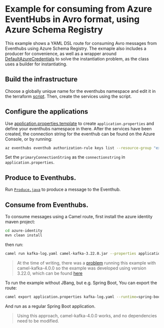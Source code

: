 # Example for consuming from Azure EventHubs in Avro format, using Azure Schema Registry

This example shows a YAML DSL route for consuming Avro messages from Eventhubs using Azure Schema Registry.
The exmaple also includes a producer for convenience, as well as a wrapper around [DefaultAzureCredentials](https://learn.microsoft.com/en-us/java/api/com.azure.identity.defaultazurecredential?view=azure-java-stable)
to solve the instantiation problem, as the class uses a builder for instantiating.

## Build the infrastructure

Choose a globally unique name for the eventhubs namespace and edit it in the terraform [script](main.tf).
Then, create the services using the script.

## Configure the applications

Use [application.properties.template](application.properties.template) to create `application.properties` and define your eventhubs namespace in there.
After the services have been created, the connection string for the eventhub can be found on the Azure Console,
or by running:
```bash
az eventhubs eventhub authorization-rule keys list --resource-group "example-rg" --namespace-name "example-namespace" --eventhub-name "my-topic" --name "rw_policy"
```
Set the `primaryConnectionString` as the `connectionstring` in `application.properties`.

## Produce to Eventhubs.

Run [`Produce.java`](./azure-identity/src/main/java/com/acme/example/eventhubs/Produce.java) to produce a message to the Eventhub.

## Consume from Eventhubs.

To consume messages using a Camel route, first install the azure identity maven project:
```bash
cd azure-identity
mvn clean install
```
then run:
```bash
camel run kafka-log.yaml camel-kafka-3.22.0.jar --properties application.properties
```
> At the time of writing, there was a [problem](https://github.com/apache/camel-kamelets-examples/issues/21#issuecomment-1732603257) running this example with camel-kafka-4.0.0 so the example was developed using version 3.22.0, which can be found [here](https://repository.apache.org/content/groups/snapshots/org/apache/camel/camel-kafka/3.22.0-SNAPSHOT/)

To run the example without JBang, but e.g. Spring Boot, You can export the route:
```bash
camel export application.properties kafka-log.yaml --runtime=spring-boot --directory=code --gav com.acme.example:azure-sr:1.0.0
```
And run as a regular Spring Boot application.
> Using this approach, camel-kafka-4.0.0 works, and no dependencies need to be modified.
